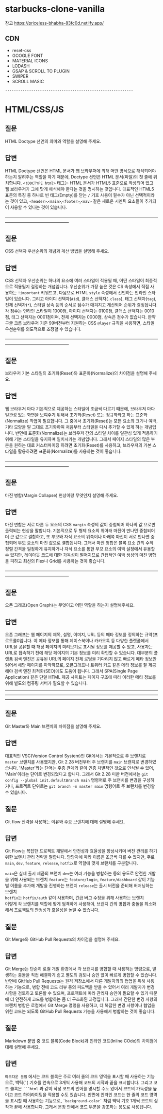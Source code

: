 # starbucks-clone-vanilla

참고
https://priceless-bhabha-83fc0d.netlify.app/

## CDN

- reset-css
- GOOGLE FONT
- MATERIAL ICONS
- LODASH
- GSAP & SCROLL TO PLUGIN
- SWIPER
- SCROLL MASIC

`-----------------------------------------------------------`

# HTML/CSS/JS

## 질문

HTML Doctype 선언의 의미와 역할을 설명해 주세요.

## 답변

HTML Doctype 선언은 HTML 문서가 웹 브라우저에 의해 어떤 방식으로 해석되어야 하는지 알려주는 역할을 하기 때문에, Doctype 선언은 HTML 문서(파일)의 첫 줄에 위치합니다.
`<!DOCTYPE html>` 태그는 HTML 문서가 HTML5 표준으로 작성되어 있고 웹 브라우저가 그에 맞게 해석해야 한다는 것을 명시하는 것입니다.
대표적인 HTML5 표준의 특징 중 하나로 빈 태그(Empty)를 닫는 `/` 기호 사용이 필수가 아닌 선택적이라는 것이 있고, `<header>`.`<main>`,`<footer>`,`<nav>` 같은 새로운 시멘틱 요소들이 추가되어 사용할 수 있다는 것이 있습니다.

———————————————————————————————————————————————————

## 질문

CSS 선택자 우선순위의 개념과 계산 방법을 설명해 주세요.

## 답변

CSS 선택자 우선순위는 하나의 요소에 여러 스타일이 적용될 때, 어떤 스타일이 최종적으로 적용될지 결정하는 개념입니다.
우선순위가 가장 높은 것은 CS 속성에서 직접 사용하는 `!important` 키워드고, 다음으로 HTML `style` 속성에서 선언하는 인라인 스타일이 있습니다.
그리고 아이디 선택자(`#id`), 클래스 선택자(`.class`), 태그 선택자(`tag`), 전체 선택자(`*`), 스타일 상속 등의 순서로 점수가 매겨지고 계산되어 순위가 결정됩니다.
각 점수는 인라인 스타일이 1000점, 아이디 선택자는 0100점, 클래스 선택자는 0010점, 태그 선택자는 0001점이며, 전체 선택자는 0000점, 상속은 점수가 없습니다.
만약 구글 크롬 브라우저 기준 99버전부터 지원하는 CSS `@layer` 규칙을 사용하면, 스타일 우선순위를 의도적으로 조정할 수 있습니다.

———————————————————————————————————————————————————

## 질문

브라우저 기본 스타일의 초기화(Reset)와 표준화(Normalize)의 차이점을 설명해 주세요.

## 답변

웹 브라우저 마다 기본적으로 제공하는 스타일이 조금씩 다르기 때문에, 브라우저 마다 일관성 있는 화면을 보여주기 위해서 초기화(Reset) 또는 정규화라고 하는 표준화(Normalize) 작업이 필요합니다.
그 중에서 초기화(Reset)는 모든 요소의 크기나 여백, 기타 모양을 말 그대로 초기화하여 처음부터 스타일을 다시 추가할 수 있게 하는 개념입니다.
반면에 표준화(Normalize)는 브라우저 간의 스타일 차이를 일관성 있게 적용하기 위해 기본 스타일을 유지하며 일치시키는 개념입니다.
그래서 페이지 스타일의 많은 부분을 원하는 대로 커스터마이징 하려면 초기화(Reset)를 사용하고, 브라우저의 기본 스타일을 활용하려면 표준화(Normalize)를 사용하는 것이 좋습니다.

———————————————————————————————————————————————————

## 질문

마진 병합(Margin Collapse) 현상이랑 무엇인지 설명해 주세요.

## 답변

마진 변합은 서로 다른 두 요소의 CSS `margin` 속성의 값이 중첩되어 하나의 값 으로만 출력되는 현상을 말합니다.
기본적으로 두 형제 요소의 위아래 마진이 만나면 중첩되어 더 큰 값으로 결합하고, 또 부모와 자식 요소의 위쪽이나 아래쪽 마진이 서로 만나면 중첩되어 부모 요소의 마진 값으로 결합됩니다.
그래서 마진 병합은 블록 요소 간의 수직 정렬 간격을 일정하게 유지하거나 자식 요소를 통한 부모 요소의 여백 설정에서 유용할 수 있지만,
레이아웃 코드에 대한 가독성이 떨어지므로 간접적인 여백 생성의 마진 병합을 피하고 최신의 Flex나 Grid를 사용하는 것이 좋습니다.

———————————————————————————————————————————————————

## 질문

오픈 그래프(Open Graph)는 무엇이고 어떤 역할을 하는지 설명해주세요.

## 답변

오픈 그래프는 웹 페이지의 제목, 설명, 이미지, URL 등의 메타 정보를 정의하는 규약(프로토콜0입니다.
이 메타 정보를 통해 페이스북이나 카카오톡 등 다양한 플랫폼에서 URL을 공유할 때 해당 페이지의 미리보기로 표시될 정보를 제공할 수 있고, 사용자는 URL로 접속하기 전에 해당 페이지의 기본 정보를 미리 확인할 수 있습니다.
대부분의 플랫폼 검색 엔진은 공유된 URL의 페이지 전체 로딩을 기다리지 않고 빠르게 메타 정보만 읽어서 해당 페이지를 파악하므로, 오픈그래프나 트위터 카드 같은 메타 정보를 잘 제공해야 검색 엔진 최적화(SEO)에도 도움이 됩니다.
그래서 SPA(Single Page Application) 같은 단일 HTML 제공 사이트는 페이지 구조에 따라 이러한 메타 정보를 위해 별도의 컴퓨팅 서버가 필요할 수 있습니다.

---

---

---

## 질문

Git Master와 Main 브랜치의 차이점을 설명해 주세요.

## 답변

대표적인 VSC(Version Control System)인 Git에서는 기본적으로 주 브랜치로 `master` 브랜치를 사용했지만, Git 2.28 버전부터 주 브랜치를 `main` 브랜치로 변경하였습니다.
'Master'라는 단어는 주종 관계와 같이 인종 차별적인 것으로 인식될 수 있어, 'Main'이라는 단어로 변경되었다고 합니다.
그래서 Git 2.28 미만 버전에서는 `git config --global init.defaultBranch main` 명령어로 주 브랜치를 변경을 구성하거나, 프로젝트 단위로는 `git branch -m master main` 명령어로 주 브랜치를 변경할 수 있습니다.

## 질문

Git flow 전략을 사용하는 이유와 주요 브랜치에 대해 설명해 주세요.

## 답변

Git Flow는 복잡한 프로젝트 개발에서 안전성과 효율성을 향상시키며 버전 관리를 하기 위한 브랜치 관리 전략을 말합니다.
담당자에 따라 이름은 조금씩 다를 수 있지만, 주로 `main`, `dev`, `feature`, `release`, `hotfix`로 역할에 맞게 브랜치를 구분합니다.

`main`은 실제 출시 제품의 브랜치
`dev`는 여러 기능을 병합하는 등의 용도로 안전한 개발을 위해 사용되는 브랜치
`feature`는 `feature/login`, `feature/dashboard` 같이 기능별 이름을 추가해 개발을 진행하는 브랜치 `release`는 출시 버전을 준비해 버저닝하는 브랜치  
`hotfix`는 `hotfix/auth` 같이 사용하며, 긴급 버그 수정을 위해 사용하는 브랜치  
이렇게 각 브랜치를 역할에 맞게 엄격하게 사용해야, 브랜치 간의 병합과 충돌을 최소화해서 프로젝트의 안정성과 효율성을 높일 수 있습니다.

## 질문

Git Merge와 GitHub Pull Requests의 차이점을 설명해 주세요.

## 답변

Git Merge는 단순히 로컬 개발 환경에서 각 브랜치를 병합할 때 사용하는 명령으로, 발생하는 충돌을 직접 해결하기 쉽고 별도의 검토나 승인 없이 빠르게 병합할 수 있습니다.
반면에 GitHub Pull Requests는 원격 저장소에서 다른 개발자와의 협업을 위해 사용하는 기능으로, 병합 전에 코드 리뷰 등의 피드백을 받을 수 있어서 여러 개발자가 변경 사항을 검토하고 토론할 수 있으며, 프로젝트에 따라 관리자 승인이 필요할 수 있기 때문에 더 안전하게 코드를 병합하는 좀 더 구조화된 과정입니다.
그래서 간단한 변경 사항의 브랜치 병합은 로컬에서 Git Merge 명령을 사용하고, 더 복잡한 변경 사항이나 협업을 위한 코드는 되도록 GitHub Pull Requests 기능을 사용해서 병합하는 것이 좋습니다.

## 질문

Markdown 문법 중 코드 블록(Code Block)과 인라인 코드(Inline COde)의 차이점에 대해 설명해 주세요.

## 답변

`마크다운 문법` 에서는 코드 블록은 주로 여러 줄의 코드 영역을 표시할 때 사용하는 기능으로, 백틱(<code>\`</code>) 기호를 연속으로 3개씩 사용해 코드의 시작과 끝을 표시합니다.
그리고 코드 클록은 <code>\`\`\`html</code> 과 같이 작성 코드의 언어를 명시할 수도 있어서 코드의 가독성을 높이고 코드 하이라이팅을 적용할 수도 있습니다.
반면에 인라인 코드는 한 줄의 코드 영역을 표시할 때 사용하는 기능으로, <code>\`background-color\`</code> 처럼 백틱 기호 1개씩 코드의 싲작과 끝에 사용합니다.
그래서 문장 안에서 코드 부분을 강조하는 용도로 사용됩니다.
